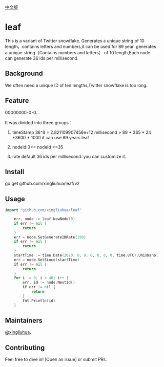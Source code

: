 [中文版](https://github.com/xingliuhua/leaf/blob/master/README.cn.md)
# leaf

This is a variant of Twitter snowflake. Generates a unique string of 10 length，contains letters and numbers,it can be used for 89 year.
generates a unique string（Contains numbers and letters） of 10 length,Each node can generate 36 ids per millisecond.

## Background

We often need a unique ID of ten lengths,Twitter snowflake is too long.

## Feature

00000000-0-0...

It was divided into three groups：
1. timeStamp
36^8 = 2.821109907456e+12 millisecond > 89 * 365 * 24 *3600 * 1000
it can use 89 years.leaf

2. nodeId
0<= nodeId <=35

3. rate
default 36 ids per millisecond.
you can customize it.

## Install
go get github.com/xingliuhua/leaf/v2
## Usage
``` go
import "github.com/xingliuhua/leaf"
```

``` go
    err, node := leaf.NewNode(0)
   	if err != nil {
   		return
   	}
   	err = node.SetGenerateIDRate(200)
   	if err != nil {
   		return
   	}
   	startTime := time.Date(2020, 0, 0, 0, 0, 0, 0, time.UTC).UnixNano() / 1000000
   	err = node.SetSince(startTime)
   	if err != nil {
   		return
   	}
   	for i := 0; i < 40; i++ {
   		err, id := node.NextId()
   		if err != nil {
   			return
   		}
   		fmt.Println(id)
   	}
```

## Maintainers

[@xingliuhua](https://github.com/xingliuhua).

## Contributing

Feel free to dive in! [Open an issue] or submit PRs.
